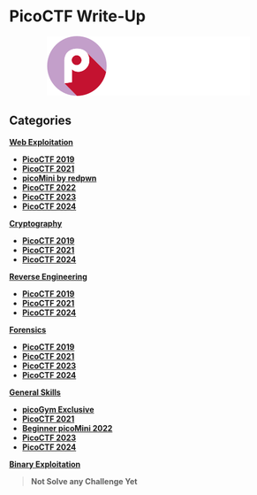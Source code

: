 # PicoCTF Write-Up

<p align='center'>
  <img src='img/picoctf-logo.png' alt="PicoCTF">
</p>

<!--
Category : ~

Web Exploitation
Cryptography
Reverse Engineering
Forensics
General Skills
Binary Exploitation
-->

## Categories

[**Web Exploitation**](Challenges/Web-Exploitation)
  - [**PicoCTF 2019**](Challenges/Web-Exploitation/#PicoCTF-2019)
  - [**PicoCTF 2021**](Challenges/Web-Exploitation/#PicoCTF-2021)
  - [**picoMini by redpwn**](Challenges/Web-Exploitation/#picoMini)
  - [**PicoCTF 2022**](Challenges/Web-Exploitation/#PicoCTF-2022)
  - [**PicoCTF 2023**](Challenges/Web-Exploitation/#PicoCTF-2023)
  - [**PicoCTF 2024**](Challenges/Web-Exploitation/#PicoCTF-2024)

[**Cryptography**](Challenges/Cryptography)
  - [**PicoCTF 2019**](Challenges/Cryptography/#PicoCTF-2019)
  - [**PicoCTF 2021**](Challengs/Cryptography/#PicoCTF-2021)
  - [**PicoCTF 2024**](Challenges/Cryptography/#PicoCTF-2024)

[**Reverse Engineering**](Challenges/Reverse-Engineering)
  - [**PicoCTF 2019**](Challenges/Reverse-Engineering/#PicoCTF-2019)
  - [**PicoCTF 2021**](Challenges/Reverse-Engineering/#PicoCTF-2021)
  - [**PicoCTF 2024**](Challenges/Reverse-Engineering/#PicoCTF-2024)

[**Forensics**](Challenges/Forensics)
  - [**PicoCTF 2019**](Challenges/Forensics/#PicoCTF-2019)
  - [**PicoCTF 2021**](Challenges/Forensics/#PicoCTF-2021)
  - [**PicoCTF 2023**](Challenges/Forensics/#PicoCTF-2023)
  - [**PicoCTF 2024**](Challenges/Forensics/#PicoCTF-2024)

[**General Skills**](Challenges/General-Skills)
  - [**picoGym Exclusive**](Challenges/General-Skills/#picoGym-Exclusive)
  - [**PicoCTF 2021**](Challenges/Genereal-Skills/#PicoCTF-2021)
  - [**Beginner picoMini 2022**](Challenges/General-Skills/#Beginner-picoMini-2022)
  - [**PicoCTF 2023**](Challenges/General-Skills/#PicoCTF-2023)
  - [**PicoCTF 2024**](Challenges/General-Skills/#PicoCTF-2024)

[**Binary Exploitation**](Challenges/Binary-Exploitation)
  > **Not Solve any Challenge Yet**
